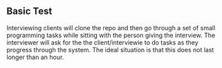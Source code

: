 ## Basic Test

Interviewing clients will clone the repo and then go through a set of small programming tasks while sitting with the person giving the interview.  The interviewer will ask for the the client/interviewie to do tasks as they progress through the system.  The ideal situation is that this does not last longer than an hour.
